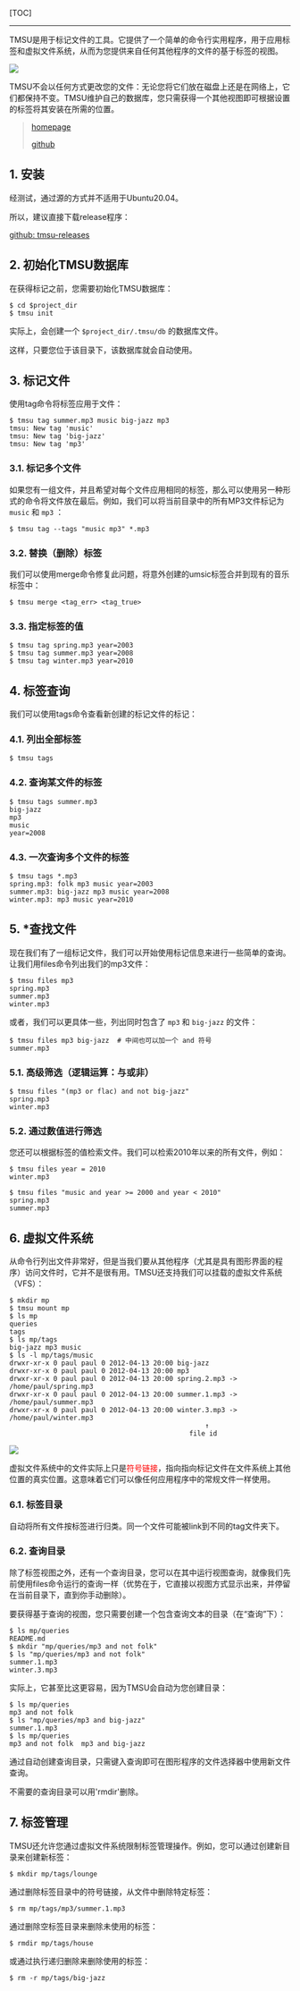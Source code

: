 <!--
+++
title       = "文件标签神器: TMSU"
description = "1. 安装; 2. 初始化TMSU数据库; 3. 标记文件; 4. 标签查询; 5. \*查找文件; 6. 虚拟文件系统; 7. 标签管理"
date        = "2022-01-03"
tags        = []
categories  = ["1-os管理","11-linux"]
series      = []
keywords    = []
weight      = 5
toc         = true
draft       = false
+++ -->

[TOC]

---

TMSU是用于标记文件的工具。它提供了一个简单的命令行实用程序，用于应用标签和虚拟文件系统，从而为您提供来自任何其他程序的文件的基于标签的视图。

![](https://img2020.cnblogs.com/blog/2039866/202007/2039866-20200720172259409-1252897734.png) <!-- tmsu/keepng_tmsu.png -->

TMSU不会以任何方式更改您的文件：无论您将它们放在磁盘上还是在网络上，它们都保持不变。TMSU维护自己的数据库，您只需获得一个其他视图即可根据设置的标签将其安装在所需的位置。

> [homepage](https://tmsu.org/)
>
> [github](https://github.com/oniony/TMSU)

## 1. 安装

经测试，通过源的方式并不适用于Ubuntu20.04。

所以，建议直接下载release程序：

[github: tmsu-releases](https://github.com/oniony/TMSU/releases)

## 2. 初始化TMSU数据库

在获得标记之前，您需要初始化TMSU数据库：

```
$ cd $project_dir
$ tmsu init
```

实际上，会创建一个 `$project_dir/.tmsu/db` 的数据库文件。

这样，只要您位于该目录下，该数据库就会自动使用。

## 3. 标记文件

使用tag命令将标签应用于文件：

```
$ tmsu tag summer.mp3 music big-jazz mp3
tmsu: New tag 'music'
tmsu: New tag 'big-jazz'
tmsu: New tag 'mp3'
```

### 3.1. 标记多个文件

如果您有一组文件，并且希望对每个文件应用相同的标签，那么可以使用另一种形式的命令将文件放在最后。例如，我们可以将当前目录中的所有MP3文件标记为 `music` 和 `mp3` ：

```
$ tmsu tag --tags "music mp3" *.mp3
```

### 3.2. 替换（删除）标签

我们可以使用merge命令修复此问题，将意外创建的umsic标签合并到现有的音乐标签中：

```
$ tmsu merge <tag_err> <tag_true>
```

### 3.3. 指定标签的值

```
$ tmsu tag spring.mp3 year=2003
$ tmsu tag summer.mp3 year=2008
$ tmsu tag winter.mp3 year=2010
```

## 4. 标签查询

我们可以使用tags命令查看新创建的标记文件的标记：

### 4.1. 列出全部标签

```
$ tmsu tags
```

### 4.2. 查询某文件的标签

```
$ tmsu tags summer.mp3
big-jazz
mp3
music
year=2008
```

### 4.3. 一次查询多个文件的标签

```
$ tmsu tags *.mp3
spring.mp3: folk mp3 music year=2003
summer.mp3: big-jazz mp3 music year=2008
winter.mp3: mp3 music year=2010
```

## 5. \*查找文件

现在我们有了一组标记文件，我们可以开始使用标记信息来进行一些简单的查询。让我们用files命令列出我们的mp3文件：

```
$ tmsu files mp3
spring.mp3
summer.mp3
winter.mp3
```

或者，我们可以更具体一些，列出同时包含了 `mp3` 和 `big-jazz` 的文件：

```
$ tmsu files mp3 big-jazz  # 中间也可以加一个 and 符号
summer.mp3
```

### 5.1. 高级筛选（逻辑运算：与或非）

```
$ tmsu files "(mp3 or flac) and not big-jazz"
spring.mp3
winter.mp3
```

### 5.2. 通过数值进行筛选

您还可以根据标签的值检索文件。我们可以检索2010年以来的所有文件，例如：

```
$ tmsu files year = 2010
winter.mp3

$ tmsu files "music and year >= 2000 and year < 2010"
spring.mp3
summer.mp3
```

## 6. 虚拟文件系统

从命令行列出文件非常好，但是当我们要从其他程序（尤其是具有图形界面的程序）访问文件时，它并不是很有用。TMSU还支持我们可以挂载的虚拟文件系统（VFS）：

```
$ mkdir mp
$ tmsu mount mp
$ ls mp
queries
tags
$ ls mp/tags
big-jazz mp3 music
$ ls -l mp/tags/music
drwxr-xr-x 0 paul paul 0 2012-04-13 20:00 big-jazz
drwxr-xr-x 0 paul paul 0 2012-04-13 20:00 mp3
drwxr-xr-x 0 paul paul 0 2012-04-13 20:00 spring.2.mp3 -> /home/paul/spring.mp3
drwxr-xr-x 0 paul paul 0 2012-04-13 20:00 summer.1.mp3 -> /home/paul/summer.mp3
drwxr-xr-x 0 paul paul 0 2012-04-13 20:00 winter.3.mp3 -> /home/paul/winter.mp3
                                                 ↑
                                             file id
```

![](https://img2020.cnblogs.com/blog/2039866/202007/2039866-20200720172259634-1227818387.jpg) <!-- tmsu/tmsu-0.jpg -->

虚拟文件系统中的文件实际上只是<font color=#FF0000>符号链接</font>，指向指向标记文件在文件系统上其他位置的真实位置。这意味着它们可以像任何应用程序中的常规文件一样使用。

### 6.1. 标签目录

自动将所有文件按标签进行归类。同一个文件可能被link到不同的tag文件夹下。

### 6.2. 查询目录

除了标签视图之外，还有一个查询目录，您可以在其中运行视图查询，就像我们先前使用files命令运行的查询一样（优势在于，它直接以视图方式显示出来，并停留在当前目录下，直到你手动删除）。

要获得基于查询的视图，您只需要创建一个包含查询文本的目录（在“查询”下）：

```
$ ls mp/queries
README.md
$ mkdir "mp/queries/mp3 and not folk"
$ ls "mp/queries/mp3 and not folk"
summer.1.mp3
winter.3.mp3
```

实际上，它甚至比这更容易，因为TMSU会自动为您创建目录：

```
$ ls mp/queries
mp3 and not folk
$ ls "mp/queries/mp3 and big-jazz"
summer.1.mp3
$ ls mp/queries
mp3 and not folk  mp3 and big-jazz
```

通过自动创建查询目录，只需键入查询即可在图形程序的文件选择器中使用新文件查询。

不需要的查询目录可以用'rmdir'删除。

## 7. 标签管理

TMSU还允许您通过虚拟文件系统限制标签管理操作。例如，您可以通过创建新目录来创建新标签：

```
$ mkdir mp/tags/lounge
```

通过删除标签目录中的符号链接，从文件中删除特定标签：

```
$ rm mp/tags/mp3/summer.1.mp3
```

通过删除空标签目录来删除未使用的标签：

```
$ rmdir mp/tags/house
```

或通过执行递归删除来删除使用的标签：

```
$ rm -r mp/tags/big-jazz
```

